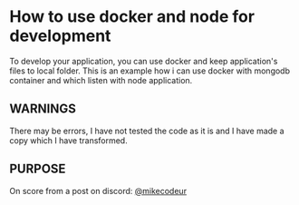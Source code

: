 # How to use docker and node for development
To develop your application, you can use docker and keep application's files to local folder.
This is an example how i can use docker with mongodb container and which listen with node application. 
## WARNINGS
There may be errors, I have not tested the code as it is and I have made a copy which I have transformed.
## PURPOSE
On score from a post on discord: 
[@mikecodeur](https://linktr.ee/mikecodeur)
